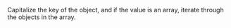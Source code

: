 Capitalize the key of the object, and if the value is an array, iterate through the objects in the array.
